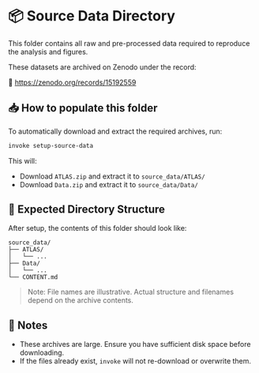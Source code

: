 # 📦 Source Data Directory

This folder contains all raw and pre-processed data required to reproduce the analysis and figures.

These datasets are archived on Zenodo under the record:

🔗 https://zenodo.org/records/15192559

## 📥 How to populate this folder

To automatically download and extract the required archives, run:

```bash
invoke setup-source-data
```

This will:
- Download `ATLAS.zip` and extract it to `source_data/ATLAS/`
- Download `Data.zip` and extract it to `source_data/Data/`

## 📁 Expected Directory Structure

After setup, the contents of this folder should look like:

```
source_data/
├── ATLAS/
│   └── ...
├── Data/
│   └── ...
└── CONTENT.md
```

> Note: File names are illustrative. Actual structure and filenames depend on the archive contents.

## 🧠 Notes

- These archives are large. Ensure you have sufficient disk space before downloading.
- If the files already exist, `invoke` will not re-download or overwrite them.
